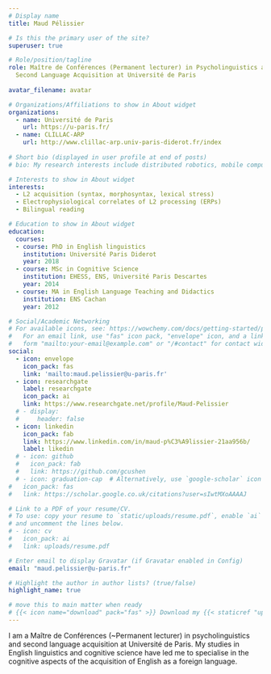 ```yaml
---
# Display name
title: Maud Pélissier

# Is this the primary user of the site?
superuser: true

# Role/position/tagline
role: Maître de Conférences (Permanent lecturer) in Psycholinguistics and
  Second Language Acquisition at Université de Paris
  
avatar_filename: avatar

# Organizations/Affiliations to show in About widget
organizations:
  - name: Université de Paris
    url: https://u-paris.fr/
  - name: CLILLAC-ARP
    url: http://www.clillac-arp.univ-paris-diderot.fr/index
    
# Short bio (displayed in user profile at end of posts)
# bio: My research interests include distributed robotics, mobile computing and programmable matter.

# Interests to show in About widget
interests:
  - L2 acquisition (syntax, morphosyntax, lexical stress)
  - Electrophysiological correlates of L2 processing (ERPs)
  - Bilingual reading

# Education to show in About widget
education:
  courses:
  - course: PhD in English linguistics
    institution: Université Paris Diderot
    year: 2018
  - course: MSc in Cognitive Science
    institution: EHESS, ENS, Université Paris Descartes
    year: 2014
  - course: MA in English Language Teaching and Didactics
    institution: ENS Cachan
    year: 2012

# Social/Academic Networking
# For available icons, see: https://wowchemy.com/docs/getting-started/page-builder/#icons
#   For an email link, use "fas" icon pack, "envelope" icon, and a link in the
#   form "mailto:your-email@example.com" or "/#contact" for contact widget.
social:
  - icon: envelope
    icon_pack: fas
    link: 'mailto:maud.pelissier@u-paris.fr'
  - icon: researchgate
    label: researchgate
    icon_pack: ai
    link: https://www.researchgate.net/profile/Maud-Pelissier
  # - display:
  #     header: false
  - icon: linkedin
    icon_pack: fab
    link: https://www.linkedin.com/in/maud-p%C3%A9lissier-21aa956b/
    label: likedin
  # - icon: github
  #   icon_pack: fab
  #   link: https://github.com/gcushen
  # - icon: graduation-cap  # Alternatively, use `google-scholar` icon from `ai` icon pack
#   icon_pack: fas
#   link: https://scholar.google.co.uk/citations?user=sIwtMXoAAAAJ

# Link to a PDF of your resume/CV.
# To use: copy your resume to `static/uploads/resume.pdf`, enable `ai` icons in `params.toml`, 
# and uncomment the lines below.
# - icon: cv
#   icon_pack: ai
#   link: uploads/resume.pdf

# Enter email to display Gravatar (if Gravatar enabled in Config)
email: "maud.pelissier@u-paris.fr"

# Highlight the author in author lists? (true/false)
highlight_name: true

# move this to main matter when ready
# {{< icon name="download" pack="fas" >}} Download my {{< staticref "uploads/demo_resume.pdf" "newtab" >}}resumé{{< /staticref >}}.
---
```

I am a Maître de Conférences (~Permanent lecturer) in psycholinguistics and second language acquisition at Université de Paris. My studies in English linguistics and cognitive science have led me to specialise in the cognitive aspects of the acquisition of English as a foreign language.



